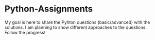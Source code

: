 # Python-Assignments
My goal is here to share the Pyhton questions (basic/advanced) with the solutions.
I am planning to show different approaches to the questions. 
Follow the progress!
